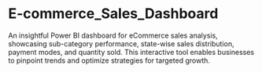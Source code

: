 # E-commerce_Sales_Dashboard

An insightful Power BI dashboard for eCommerce sales analysis, showcasing sub-category performance, state-wise sales distribution, payment modes, and quantity sold. This interactive tool enables businesses to pinpoint trends and optimize strategies for targeted growth.
